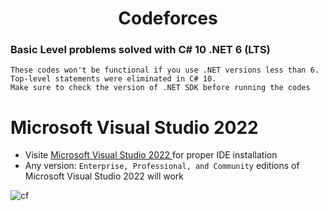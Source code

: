 <h1 align= "center">Codeforces</h1>

<h3>Basic Level problems solved with C# 10 .NET 6 (LTS)</h3>

```
These codes won't be functional if you use .NET versions less than 6. Top-level statements were eliminated in C# 10. 
Make sure to check the version of .NET SDK before running the codes
```

# Microsoft Visual Studio 2022
- Visite <a href ="https://learn.microsoft.com/en-us/visualstudio/install/install-visual-studio?view=vs-2022"> Microsoft Visual Studio 2022 </a> for proper IDE installation
- Any version: ```Enterprise, Professional, and Community``` editions of Microsoft Visual Studio 2022 will work


![cf](https://user-images.githubusercontent.com/77986516/206783309-3b02642d-f72d-4e0d-aeef-9ee282bd8f0e.png)
